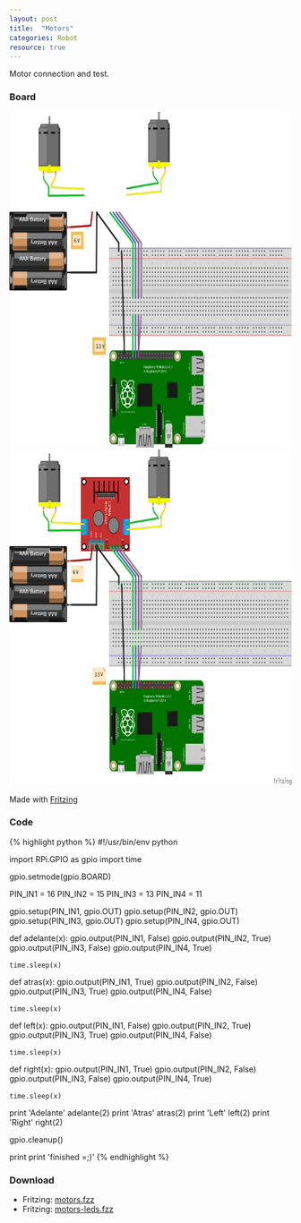 ```yaml
---
layout: post
title:  "Motors"
categories: Robot
resource: true
---
```


Motor connection and test.

### Board

<img src="/images/fritzing/robot/motors_Steckplatine.svg" width="800" height="600" alt="bread board" />
<img src="/images/fritzing/robot/motors_Steckplatine.png" width="800" height="600" alt="bread board" />

<p class="advert">Made with <a href="http://fritzing.org">Fritzing</a></p>

### Code

{% highlight python %}
#!/usr/bin/env python

import RPi.GPIO as gpio
import time

gpio.setmode(gpio.BOARD)

PIN_IN1 = 16
PIN_IN2 = 15
PIN_IN3 = 13
PIN_IN4 = 11

gpio.setup(PIN_IN1, gpio.OUT)
gpio.setup(PIN_IN2, gpio.OUT)
gpio.setup(PIN_IN3, gpio.OUT)
gpio.setup(PIN_IN4, gpio.OUT)

def adelante(x):
    gpio.output(PIN_IN1, False)
    gpio.output(PIN_IN2, True)
    gpio.output(PIN_IN3, False)
    gpio.output(PIN_IN4, True)

    time.sleep(x)

def atras(x):
    gpio.output(PIN_IN1, True)
    gpio.output(PIN_IN2, False)
    gpio.output(PIN_IN3, True)
    gpio.output(PIN_IN4, False)

    time.sleep(x)

def left(x):
    gpio.output(PIN_IN1, False)
    gpio.output(PIN_IN2, True)
    gpio.output(PIN_IN3, True)
    gpio.output(PIN_IN4, False)

    time.sleep(x)

def right(x):
    gpio.output(PIN_IN1, True)
    gpio.output(PIN_IN2, False)
    gpio.output(PIN_IN3, False)
    gpio.output(PIN_IN4, True)

    time.sleep(x)

print 'Adelante'
adelante(2)
print 'Atras'
atras(2)
print 'Left'
left(2)
print 'Right'
right(2)

gpio.cleanup()

print
print 'finished =;)'
{% endhighlight %}

### Download

* Fritzing: [motors.fzz](/images/fritzing/robot/motors.fzz)
* Fritzing: [motors-leds.fzz](/images/fritzing/robot/motors-leds.fzz)
